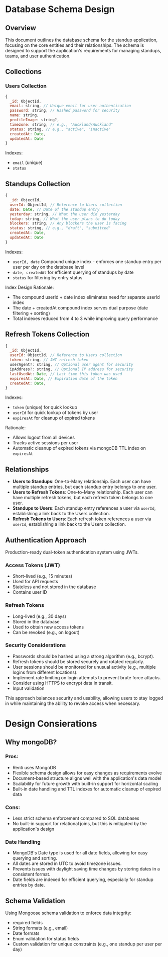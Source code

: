 # Database Schema Design

## Overview

This document outlines the database schema for the standup application, focusing on the core entities and their relationships. The schema is designed to support the application's requirements for managing standups, teams, and user authentication.

## Collections

### Users Collection

```javascript
{
  _id: ObjectId,
  email: string, // Unique email for user authentication              
  password: string, // Hashed password for security 
  name: string,                  
  profileImage: string?,                 
  timezone: string, // e.g., "Auckland/Auckland"
  status: string, // e.g., "active", "inactive"       
  createdAt: Date,
  updatedAt: Date
}
```

Indexes:
- `email` (unique)
- `status`

## Standups Collection

```javascript
{
  _id: ObjectId,
  userId: ObjectId, // Reference to Users collection
  date: Date, // Date of the standup entry
  yesterday: string, // What the user did yesterday
  today: string, // What the user plans to do today
  blockers: string, // Any blockers the user is facing
  status: string, // e.g., "draft", "submitted"
  createdAt: Date,
  updatedAt: Date
}
```

Indexes:
- `userId, date` Compound unique index - enforces one standup entry per user per day on the database level
- `date, createdAt` for efficient querying of standups by date
- `status` for filtering by entry status

Index Design Rationale:

- The compound userId + date index eliminates need for separate userId index
- The date + createdAt compound index serves dual purpose (date filtering + sorting)
- Total indexes reduced from 4 to 3 while improving query performance

## Refresh Tokens Collection

```javascript
{
  _id: ObjectId,
  userId: ObjectId, // Reference to Users collection
  token: string, // JWT refresh token
  userAgent?: string, // Optional user agent for security
  ipAddress?: string, // Optional IP address for security
  lastUsedAt: Date, // Last time this token was used
  expiresAt: Date, // Expiration date of the token
  createdAt: Date,
}
```

Indexes:
- `token` (unique) for quick lookup
- `userId` for quick lookup of tokens by user
- `expiresAt` for cleanup of expired tokens

Rationale:
- Allows logout from all devices
- Tracks active sessions per user
- Automatic cleanup of expired tokens via mongoDB TTL index on `expiresAt`

## Relationships

- **Users to Standups**: One-to-Many relationship. Each user can have multiple standup entries, but each standup entry belongs to one user.
- **Users to Refresh Tokens**: One-to-Many relationship. Each user can have multiple refresh tokens, but each refresh token belongs to one user.
- **Standups to Users**: Each standup entry references a user via `userId`, establishing a link back to the Users collection.
- **Refresh Tokens to Users**: Each refresh token references a user via `userId`, establishing a link back to the Users collection.

## Authentication Approach

Production-ready dual-token authentication system using JWTs.

### Access Tokens (JWT)
- Short-lived (e.g., 15 minutes)
- Used for API requests
- Stateless and not stored in the database
- Contains user ID

### Refresh Tokens
- Long-lived (e.g., 30 days)
- Stored in the database
- Used to obtain new access tokens
- Can be revoked (e.g., on logout)

### Security Considerations
- Passwords should be hashed using a strong algorithm (e.g., bcrypt).
- Refresh tokens should be stored securely and rotated regularly.
- User sessions should be monitored for unusual activity (e.g., multiple logins from different locations).
- Implement rate limiting on login attempts to prevent brute force attacks.
- Consider using HTTPS to encrypt data in transit.
- Input validation

This approach balances security and usability, allowing users to stay logged in while maintaining the ability to revoke access when necessary.

# Design Consierations

## Why mongoDB?

### Pros:

- Renti uses MongoDB
- Flexible schema design allows for easy changes as requirements evolve
- Document-based structure aligns well with the application's data model
- Scalability for future growth with built-in support for horizontal scaling
- Built-in date handling and TTL indexes for automatic cleanup of expired data

### Cons:

- Less strict schema enforcement compared to SQL databases
- No built-in support for relational joins, but this is mitigated by the application's design

### Date Handling

- MongoDB's Date type is used for all date fields, allowing for easy querying and sorting.
- All dates are stored in UTC to avoid timezone issues.
- Prevents issues with daylight saving time changes by storing dates in a consistent format.
- Date fields are indexed for efficient querying, especially for standup entries by date.

## Schema Validation

Using Mongoose schema validation to enforce data integrity:

- required fields
- String formats (e.g., email)
- Date formats
- Enum validation for status fields
- Custom validation for unique constraints (e.g., one standup per user per day)